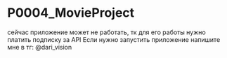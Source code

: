 # P0004_MovieProject

сейчас приложение может не работать, тк для его работы нужно платить подписку за API
Если нужно запустить приложение напишите мне в тг: @dari_vision
